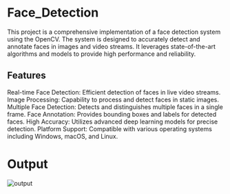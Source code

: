 # Face_Detection
This project is a comprehensive implementation of a face detection system using the OpenCV. The system is designed to accurately detect and annotate faces in images and video streams. It leverages state-of-the-art algorithms and models to provide high performance and reliability.

## Features
Real-time Face Detection: Efficient detection of faces in live video streams.
Image Processing: Capability to process and detect faces in static images.
Multiple Face Detection: Detects and distinguishes multiple faces in a single frame.
Face Annotation: Provides bounding boxes and labels for detected faces.
High Accuracy: Utilizes advanced deep learning models for precise detection.
Platform Support: Compatible with various operating systems including Windows, macOS, and Linux.

# Output

![output](https://github.com/JDNSaiCharanKatta/Face_Detection/assets/170161500/931c5f00-8bbf-4408-a403-7bfdb45bce78)




